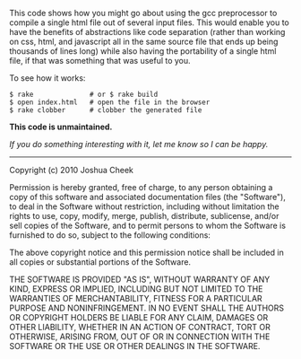 This code shows how you might go about using the gcc preprocessor to compile a
single html file out of several input files. This would enable you to have the
benefits of abstractions like code separation (rather than working on css,
html, and javascript all in the same source file that ends up being thousands
of lines long) while also having the portability of a single html file, if that
was something that was useful to you.

To see how it works:

    $ rake              # or $ rake build
    $ open index.html   # open the file in the browser
    $ rake clobber      # clobber the generated file


**This code is unmaintained.** 

_If you do something interesting with it, let me know so I can be happy._

---------------------------------------

Copyright (c) 2010 Joshua Cheek

 Permission is hereby granted, free of charge, to any person obtaining a copy
 of this software and associated documentation files (the "Software"), to deal
 in the Software without restriction, including without limitation the rights
 to use, copy, modify, merge, publish, distribute, sublicense, and/or sell
 copies of the Software, and to permit persons to whom the Software is
 furnished to do so, subject to the following conditions:

 The above copyright notice and this permission notice shall be included in
 all copies or substantial portions of the Software.

 THE SOFTWARE IS PROVIDED "AS IS", WITHOUT WARRANTY OF ANY KIND, EXPRESS OR
 IMPLIED, INCLUDING BUT NOT LIMITED TO THE WARRANTIES OF MERCHANTABILITY,
 FITNESS FOR A PARTICULAR PURPOSE AND NONINFRINGEMENT. IN NO EVENT SHALL THE
 AUTHORS OR COPYRIGHT HOLDERS BE LIABLE FOR ANY CLAIM, DAMAGES OR OTHER
 LIABILITY, WHETHER IN AN ACTION OF CONTRACT, TORT OR OTHERWISE, ARISING FROM,
 OUT OF OR IN CONNECTION WITH THE SOFTWARE OR THE USE OR OTHER DEALINGS IN
 THE SOFTWARE.
